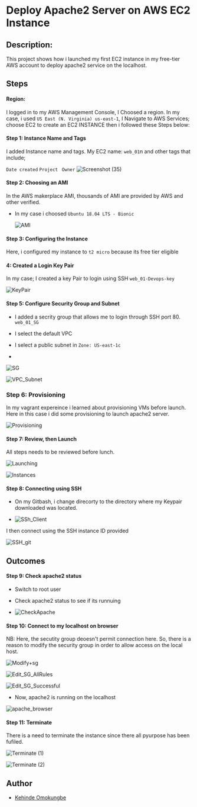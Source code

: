 # Deploy Apache2 Server on AWS EC2 Instance 

## Description: 
This project shows how i launched my first EC2 instance in my free-tier AWS account to deploy apache2 service on the localhost.


## Steps
#### Region: 
I logged in to my AWS Management Console, I Choosed a region. In my case, i used
  ```US East (N. Virginia) us-east-1```, 
  I Navigate to AWS Services; choose EC2 to create an EC2 INSTANCE  then i followed these Steps below:

#### Step 1: Instance Name and Tags
I added Instance name and tags.
My EC2 name: ```web_01```n and other tags that include;

```Date created```
```Project```
``` Owner```
![Screenshot (35)](https://github.com/OK-CodeClinic/Deploy-Apache-Server-on-AWS-EC2-Instance/assets/100064229/63f8db40-a821-4bee-a122-3d77b534e51f)


#### Step 2: Choosing an AMI
In the AWS makerplace AMI, thousands of AMI are provided by AWS and other verified.
- In my case i choosed 
  ```Ubuntu 18.04 LTS - Bionic```

  ![AMI](https://github.com/OK-CodeClinic/Deploy-Apache-Server-on-AWS-EC2-Instance/assets/100064229/64947b8c-094f-4f93-a5e0-ae0cc8af91fd)


#### Step 3: Configuring the Instance
Here, i configured my instance to ```t2 micro``` because its free tier eligible

#### 4: Created a Login Key Pair
In my case; I created a key Pair to login using SSH
  ```web_01-Devops-key```

  ![KeyPair](https://github.com/OK-CodeClinic/Deploy-Apache-Server-on-AWS-EC2-Instance/assets/100064229/fcdcc76a-9a24-4180-acfb-a66b840c7739)

  
#### Step 5: Configure Security Group and Subnet
- I added a secrity group that allows me to login through SSH port 80.
  ```web_01_SG```
- I select the default VPC
- I select a public subnet in ```Zone: US-east-1c```

- 
![SG](https://github.com/OK-CodeClinic/Deploy-Apache-Server-on-AWS-EC2-Instance/assets/100064229/4941fbef-9dc4-4fd5-b1a6-5497b4e157be)

![VPC_Subnet](https://github.com/OK-CodeClinic/Deploy-Apache-Server-on-AWS-EC2-Instance/assets/100064229/a515b404-19a8-44e1-8806-e6656c723ecc)


### Step 6: Provisioning
In my vagrant expereince i learned about provisioning VMs before launch. Here in this case i did some provisioning to launch apache2 server.

![Provisioning](https://github.com/OK-CodeClinic/Deploy-Apache-Server-on-AWS-EC2-Instance/assets/100064229/18ace43d-d315-4aa0-b64b-a6a275713455)


#### Step 7: Review, then Launch
All steps needs to be reviewed before lunch.

![Launching](https://github.com/OK-CodeClinic/Deploy-Apache-Server-on-AWS-EC2-Instance/assets/100064229/074048e0-fdd3-4033-a682-1fc0209795fc)

![Instances](https://github.com/OK-CodeClinic/Deploy-Apache-Server-on-AWS-EC2-Instance/assets/100064229/db0e5d77-064e-4aef-b710-17bf71a19c56)



#### Step 8: Connecting using SSH
- On my Gitbash, i change direcorty to the directory where my Keypair downloaded was located.

- ![SSh_Client](https://github.com/OK-CodeClinic/Deploy-Apache-Server-on-AWS-EC2-Instance/assets/100064229/0548bb53-cb66-4c25-aa35-270a05f93cd7)


I then connect using the SSH instance ID provided


![SSH_git](https://github.com/OK-CodeClinic/Deploy-Apache-Server-on-AWS-EC2-Instance/assets/100064229/e9327e68-7ff9-49d1-97cf-8f674fcc748c)


## Outcomes

#### Step 9: Check apache2 status
- Switch to root user
- Check apache2 status to see if its runnuing

- ![CheckApache](https://github.com/OK-CodeClinic/Deploy-Apache-Server-on-AWS-EC2-Instance/assets/100064229/921340b4-9866-45a8-969e-c498b8435a04)


#### Step 10: Connect to my localhost on browser
NB: Here, the secutity group deoesn't permit connection here. So, there is a reason to modify the security group in order to allow access on the local host.

![Modify+sg](https://github.com/OK-CodeClinic/Deploy-Apache-Server-on-AWS-EC2-Instance/assets/100064229/ccd2b2c0-9e2b-4915-89d6-7dd010f3db08)

![Edit_SG_AllRules](https://github.com/OK-CodeClinic/Deploy-Apache-Server-on-AWS-EC2-Instance/assets/100064229/8c0d8125-2932-4f5e-a1eb-4b27551d2285)

![Edit_SG_Successful](https://github.com/OK-CodeClinic/Deploy-Apache-Server-on-AWS-EC2-Instance/assets/100064229/a288cb3c-1b82-43b0-9fce-a40e1f954cf5)


- Now, apache2 is running on the localhost

![apache_browser](https://github.com/OK-CodeClinic/Deploy-Apache-Server-on-AWS-EC2-Instance/assets/100064229/f55f3915-8fe0-465b-adb7-435a4c6fb2f3)

#### Step 11: Terminate
There is a need to terminate the instance since there all pyurpose has been fufiled.

![Terminate (1)](https://github.com/OK-CodeClinic/Deploy-Apache-Server-on-AWS-EC2-Instance/assets/100064229/fd180d6e-6dc3-42a9-934a-cc2cd0935bf1)

![Terminate (2)](https://github.com/OK-CodeClinic/Deploy-Apache-Server-on-AWS-EC2-Instance/assets/100064229/b5f7dcc9-b2ed-4b3b-84d6-6a9e177f6972)


## Author

- [Kehinde Omokungbe](https://www.github.com/OK-CodeClinic)

